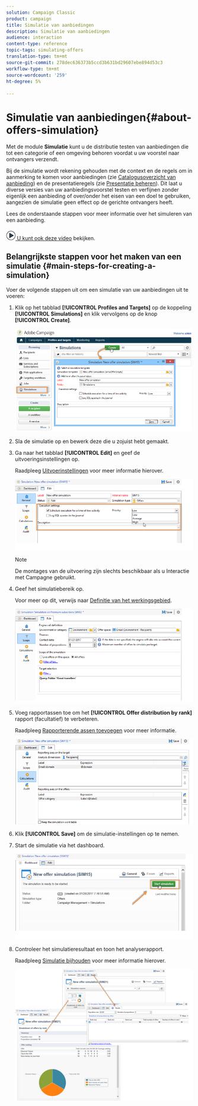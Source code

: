 ```yaml
---
solution: Campaign Classic
product: campaign
title: Simulatie van aanbiedingen
description: Simulatie van aanbiedingen
audience: interaction
content-type: reference
topic-tags: simulating-offers
translation-type: tm+mt
source-git-commit: 278dec636373b5ccd3b631bd29607ebe894d53c3
workflow-type: tm+mt
source-wordcount: '259'
ht-degree: 5%

---
```



# Simulatie van aanbiedingen{#about-offers-simulation}

Met de module **Simulatie** kunt u de distributie testen van aanbiedingen die tot een categorie of een omgeving behoren voordat u uw voorstel naar ontvangers verzendt.

Bij de simulatie wordt rekening gehouden met de context en de regels om in aanmerking te komen voor aanbiedingen (zie [Catalogusoverzicht van aanbieding](../../interaction/using/offer-catalog-overview.md)) en de presentatieregels (zie [Presentatie beheren](../../interaction/using/managing-offer-presentation.md)). Dit laat u diverse versies van uw aanbiedingsvoorstel testen en verfijnen zonder eigenlijk een aanbieding of over/onder het eisen van een doel te gebruiken, aangezien de simulatie geen effect op de gerichte ontvangers heeft.

Lees de onderstaande stappen voor meer informatie over het simuleren van een aanbieding.

![](assets/do-not-localize/how-to-video.png)[ U kunt ook deze video](https://helpx.adobe.com/campaign/classic/how-to/simulate-offer-in-acv6.html?playlist=/ccx/v1/collection/product/campaign/classic/segment/digital-marketers/explevel/intermediate/applaunch/introduction/collection.ccx.js&amp;ref=helpx.adobe.com) bekijken.

## Belangrijkste stappen voor het maken van een simulatie {#main-steps-for-creating-a-simulation}

Voer de volgende stappen uit om een simulatie van uw aanbiedingen uit te voeren:

1. Klik op het tabblad **[!UICONTROL Profiles and Targets]** op de koppeling **[!UICONTROL Simulations]** en klik vervolgens op de knop **[!UICONTROL Create]**.

   ![](assets/offer_simulation_001.png)

1. Sla de simulatie op en bewerk deze die u zojuist hebt gemaakt.
1. Ga naar het tabblad **[!UICONTROL Edit]** en geef de uitvoeringsinstellingen op.

   Raadpleeg [Uitvoerinstellingen](../../interaction/using/execution-settings.md) voor meer informatie hierover.

   ![](assets/offer_simulation_003.png)

   >[!NOTE]
   >
   >De montages van de uitvoering zijn slechts beschikbaar als u Interactie met Campagne gebruikt.

1. Geef het simulatiebereik op.

   Voor meer op dit, verwijs naar [Definitie van het werkingsgebied](../../interaction/using/simulation-scope.md#definition-of-the-scope).

   ![](assets/offer_simulation_004.png)

1. Voeg rapportassen toe om het **[!UICONTROL Offer distribution by rank]** rapport (facultatief) te verbeteren.

   Raadpleeg [Rapporterende assen toevoegen](../../interaction/using/simulation-scope.md#adding-reporting-axes) voor meer informatie.

   ![](assets/offer_simulation_005.png)

1. Klik **[!UICONTROL Save]** om de simulatie-instellingen op te nemen.
1. Start de simulatie via het dashboard.

   ![](assets/offer_simulation_006.png)

1. Controleer het simulatieresultaat en toon het analyserapport.

   Raadpleeg [Simulatie bijhouden](../../interaction/using/simulation-tracking.md) voor meer informatie hierover.

   ![](assets/offer_simulation_007.png)
